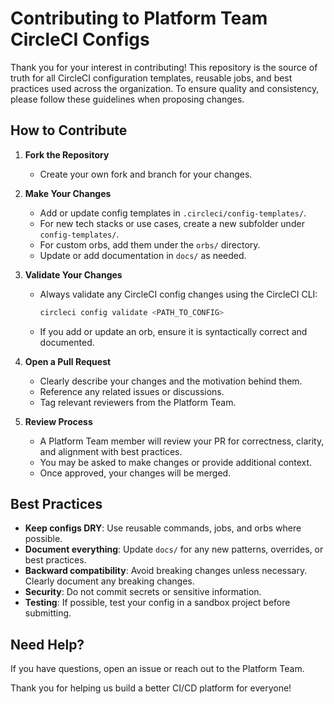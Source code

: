 # Contributing to Platform Team CircleCI Configs

Thank you for your interest in contributing! This repository is the source of truth for all CircleCI configuration templates, reusable jobs, and best practices used across the organization. To ensure quality and consistency, please follow these guidelines when proposing changes.

## How to Contribute

1. **Fork the Repository**
   - Create your own fork and branch for your changes.

2. **Make Your Changes**
   - Add or update config templates in `.circleci/config-templates/`.
   - For new tech stacks or use cases, create a new subfolder under `config-templates/`.
   - For custom orbs, add them under the `orbs/` directory.
   - Update or add documentation in `docs/` as needed.

3. **Validate Your Changes**
   - Always validate any CircleCI config changes using the CircleCI CLI:
     ```sh
     circleci config validate <PATH_TO_CONFIG>
     ```
   - If you add or update an orb, ensure it is syntactically correct and documented.

4. **Open a Pull Request**
   - Clearly describe your changes and the motivation behind them.
   - Reference any related issues or discussions.
   - Tag relevant reviewers from the Platform Team.

5. **Review Process**
   - A Platform Team member will review your PR for correctness, clarity, and alignment with best practices.
   - You may be asked to make changes or provide additional context.
   - Once approved, your changes will be merged.

## Best Practices
- **Keep configs DRY**: Use reusable commands, jobs, and orbs where possible.
- **Document everything**: Update `docs/` for any new patterns, overrides, or best practices.
- **Backward compatibility**: Avoid breaking changes unless necessary. Clearly document any breaking changes.
- **Security**: Do not commit secrets or sensitive information.
- **Testing**: If possible, test your config in a sandbox project before submitting.

## Need Help?
If you have questions, open an issue or reach out to the Platform Team.

Thank you for helping us build a better CI/CD platform for everyone! 